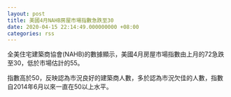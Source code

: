 ```yaml
---
layout: post
title: 美國4月NAHB房屋市場指數急跌至30
date: 2020-04-15 22:14:49.000000000 +08:00
categories: rss
---
```


全美住宅建築商協會(NAHB)的數據顯示，美國4月房屋市場指數由上月的72急跌至30，低於市場估計的55。

指數高於50，反映認為市況良好的建築商人數，多於認為市況欠佳的人數，指數自2014年6月以來一直在50以上水平。
